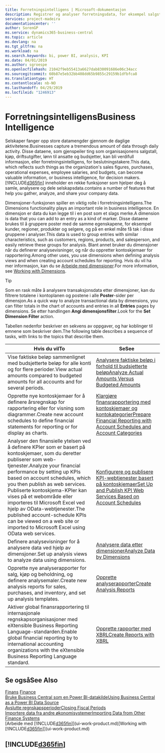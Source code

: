 ```yaml
---
title: Forretningsintelligens | Microsoft-dokumentasjon
description: Registrer og analyser forretningsdata, for eksempel salgstall, kjøp, driftsutgifter, lønn til ansatte og budsjetter, som kan være verdifull informasjon for forretningsintelligens eller beslutningstaking.
services: project-madeira
documentationcenter: ''
author: SorenGP
ms.service: dynamics365-business-central
ms.topic: article
ms.devlang: na
ms.tgt_pltfrm: na
ms.workload: na
ms.search.keywords: bi, power BI, analysis, KPI
ms.date: 04/01/2019
ms.author: sgroespe
ms.openlocfilehash: 21042f9eb55413a6627dab830091686e06c34acc
ms.sourcegitcommit: 60b87e5eb32bb408dd65b9855c29159b1dfbfca8
ms.translationtype: HT
ms.contentlocale: nb-NO
ms.lasthandoff: 04/29/2019
ms.locfileid: "1246913"
---
```

# <a name="business-intelligence"></a><span data-ttu-id="cd1cc-103">Forretningsintelligens</span><span class="sxs-lookup"><span data-stu-id="cd1cc-103">Business Intelligence</span></span>
<span data-ttu-id="cd1cc-104">Selskaper fanger opp store datamengder gjennom de daglige aktivitetene.</span><span class="sxs-lookup"><span data-stu-id="cd1cc-104">Businesses capture a tremendous amount of data through daily activity.</span></span> <span data-ttu-id="cd1cc-105">Disse dataene, som gjenspeiler ting som organisasjonens salgstall, kjøp, driftsutgifter, lønn til ansatte og budsjetter, kan bli verdifull informasjon, eller forretningsintelligens, for beslutningstakere.</span><span class="sxs-lookup"><span data-stu-id="cd1cc-105">This data, which reflects such things as the organization's sales figures, purchases, operational expenses, employee salaries, and budgets, can become valuable information, or business intelligence, for decision makers.</span></span> [!INCLUDE[d365fin](includes/d365fin_md.md)] <span data-ttu-id="cd1cc-106">inneholder en rekke funksjoner som hjelper deg å samle, analysere og dele selskapsdata.</span><span class="sxs-lookup"><span data-stu-id="cd1cc-106">contains a number of features that help you gather, analyze, and share your company data.</span></span>

<span data-ttu-id="cd1cc-107">Dimensjoner-funksjonen spiller en viktig rolle i forretningsintelligens.</span><span class="sxs-lookup"><span data-stu-id="cd1cc-107">The Dimensions functionality plays an important role in business intelligence.</span></span> <span data-ttu-id="cd1cc-108">En dimensjon er data du kan legge til i en post som et slags merke.</span><span class="sxs-lookup"><span data-stu-id="cd1cc-108">A dimension is data that you can add to an entry as a kind of marker.</span></span> <span data-ttu-id="cd1cc-109">Disse dataene brukes til å gruppere poster med de samme egenskapene, for eksempel kunder, regioner, produkter og selgere, og på en enkel måte få tak i disse gruppene i analyser.</span><span class="sxs-lookup"><span data-stu-id="cd1cc-109">This data is used to group entries with similar characteristics, such as customers, regions, products, and salesperson, and easily retrieve these groups for analysis.</span></span> <span data-ttu-id="cd1cc-110">Blant annet bruker du dimensjoner når du definerer analysevisninger, og når du oppretter kontoskjemaer for rapportering.</span><span class="sxs-lookup"><span data-stu-id="cd1cc-110">Among other uses, you use dimensions  when defining analysis views and when creating account schedules for reporting.</span></span> <span data-ttu-id="cd1cc-111">Hvis du vil ha mer informasjon, kan du se [Arbeide med dimensjoner](finance-dimensions.md).</span><span class="sxs-lookup"><span data-stu-id="cd1cc-111">For more information, see [Working with Dimensions](finance-dimensions.md).</span></span>

> [!TIP]
> <span data-ttu-id="cd1cc-112">Som en rask måte å analysere transaksjonsdata etter dimensjoner, kan du filtrere totalene i kontoplanen og postene i alle **Poster**-sider per dimensjon.</span><span class="sxs-lookup"><span data-stu-id="cd1cc-112">As a quick way to analyze transactional data by dimensions, you can filter totals in the chart of accounts and entries in all **Entries** pages by dimensions.</span></span> <span data-ttu-id="cd1cc-113">Se etter handlingen **Angi dimensjonsfilter**.</span><span class="sxs-lookup"><span data-stu-id="cd1cc-113">Look for the **Set Dimension Filter** action.</span></span>  

<span data-ttu-id="cd1cc-114">Tabellen nedenfor beskriver en sekvens av oppgaver, og har koblinger til emnene som beskriver dem.</span><span class="sxs-lookup"><span data-stu-id="cd1cc-114">The following table describes a sequence of tasks, with links to the topics that describe them.</span></span>  

| <span data-ttu-id="cd1cc-115">Hvis du vil</span><span class="sxs-lookup"><span data-stu-id="cd1cc-115">To</span></span> | <span data-ttu-id="cd1cc-116">Se</span><span class="sxs-lookup"><span data-stu-id="cd1cc-116">See</span></span> |
| --- | --- |
|<span data-ttu-id="cd1cc-117">Vise faktiske beløp sammenlignet med budsjetterte beløp for alle konti og for flere perioder.</span><span class="sxs-lookup"><span data-stu-id="cd1cc-117">View actual amounts compared to budgeted amounts for all accounts and for several periods.</span></span>|[<span data-ttu-id="cd1cc-118">Analysere faktiske beløp i forhold til budsjetterte beløp</span><span class="sxs-lookup"><span data-stu-id="cd1cc-118">Analyze Actual Amounts Versus Budgeted Amounts</span></span>](bi-how-analyze-actual-versus-budget.md)|
|<span data-ttu-id="cd1cc-119">Opprette nye kontoskjemaer for å definere årsregnskap for rapportering eller for visning som diagrammer.</span><span class="sxs-lookup"><span data-stu-id="cd1cc-119">Create new account schedules to define financial statements for reporting or for display as charts.</span></span>|[<span data-ttu-id="cd1cc-120">Klargjøre finansrapportering med kontoskjemaer og kontokategorier</span><span class="sxs-lookup"><span data-stu-id="cd1cc-120">Prepare Financial Reporting with Account Schedules and Account Categories</span></span>](bi-how-work-account-schedule.md)|
|<span data-ttu-id="cd1cc-121">Analyser den finansielle ytelsen ved å definere KPIer som er basert på kontoskjemaer, som du deretter publiserer som web-tjenester.</span><span class="sxs-lookup"><span data-stu-id="cd1cc-121">Analyze your financial performance by setting up KPIs based on account schedules, which you then publish as web services.</span></span> <span data-ttu-id="cd1cc-122">Publiserte kontoskjema-KPIer kan vises på et webområde eller importeres til Microsoft Excel ved hjelp av OData-webtjenester.</span><span class="sxs-lookup"><span data-stu-id="cd1cc-122">The published account-schedule KPIs can be viewed on a web site or imported to Microsoft Excel using OData web services.</span></span>|[<span data-ttu-id="cd1cc-123">Konfigurere og publisere KPI-webtjenester basert på kontoskjemaer</span><span class="sxs-lookup"><span data-stu-id="cd1cc-123">Set Up and Publish KPI Web Services Based on Account Schedules</span></span>](bi-how-to-set-up-and-publish-kpi-web-services-based-on-account-schedules.md)|
|<span data-ttu-id="cd1cc-124">Definere analysevisninger for å analysere data ved hjelp av dimensjoner.</span><span class="sxs-lookup"><span data-stu-id="cd1cc-124">Set up analysis views to analyze data using dimensions.</span></span>|[<span data-ttu-id="cd1cc-125">Analysere data etter dimensjoner</span><span class="sxs-lookup"><span data-stu-id="cd1cc-125">Analyze Data by Dimensions</span></span>](bi-how-analyze-data-dimension.md)|
|<span data-ttu-id="cd1cc-126">Opprette nye analyserapporter for salg, kjøp og beholdning, og definere analysemaler.</span><span class="sxs-lookup"><span data-stu-id="cd1cc-126">Create new analysis reports for sales, purchases, and inventory, and set up analysis templates.</span></span>|[<span data-ttu-id="cd1cc-127">Opprette analyserapporter</span><span class="sxs-lookup"><span data-stu-id="cd1cc-127">Create Analysis Reports</span></span>](bi-how-create-analysis-views-reports.md)|
|<span data-ttu-id="cd1cc-128">Aktiver global finansrapportering til internasjonale regnskapsorganisasjoner med eXtensible Business Reporting Language-standarden.</span><span class="sxs-lookup"><span data-stu-id="cd1cc-128">Enable global financial reporting by to international accounting organizations with the eXtensible Business Reporting Language standard.</span></span>|[<span data-ttu-id="cd1cc-129">Opprette rapporter med XBRL</span><span class="sxs-lookup"><span data-stu-id="cd1cc-129">Create Reports with XBRL</span></span>](bi-create-reports-with-xbrl.md)|

## <a name="see-also"></a><span data-ttu-id="cd1cc-130">Se også</span><span class="sxs-lookup"><span data-stu-id="cd1cc-130">See Also</span></span>
<span data-ttu-id="cd1cc-131">[Finans](finance.md)  </span><span class="sxs-lookup"><span data-stu-id="cd1cc-131">[Finance](finance.md)  </span></span>  
[<span data-ttu-id="cd1cc-132">Bruke Business Central som en Power BI-datakilde</span><span class="sxs-lookup"><span data-stu-id="cd1cc-132">Using Business Central as a Power BI Data Source</span></span>](across-how-use-financials-data-source-powerbi.md)  
[<span data-ttu-id="cd1cc-133">Avslutte regnskapsperioder</span><span class="sxs-lookup"><span data-stu-id="cd1cc-133">Closing Fiscal Periods</span></span>](year-close-years-periods.md)  
[<span data-ttu-id="cd1cc-134">Importere data fra andre økonomisystemer</span><span class="sxs-lookup"><span data-stu-id="cd1cc-134">Importing Data from Other Finance Systems</span></span>](across-import-data-configuration-packages.md)  
<span data-ttu-id="cd1cc-135">[Arbeide med [!INCLUDE[d365fin](includes/d365fin_md.md)]](ui-work-product.md)</span><span class="sxs-lookup"><span data-stu-id="cd1cc-135">[Working with [!INCLUDE[d365fin](includes/d365fin_md.md)]](ui-work-product.md)</span></span>

## [!INCLUDE[d365fin](includes/free_trial_md.md)]  
